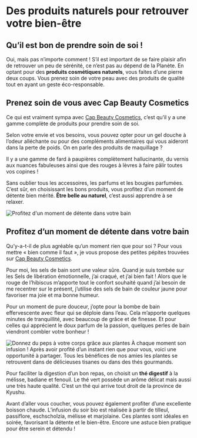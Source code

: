 # Des produits naturels pour retrouver votre bien-être


## Qu’il est bon de prendre soin de soi !


Oui, mais pas n’importe comment ! S’il est important de se faire plaisir afin de retrouver un peu de sérénité, ce n’est pas au dépend de la Planète. En optant pour des **produits cosmétiques naturels**, vous faites d’une pierre deux coups. Vous prenez soin de votre peau avec des produits de qualité tout en ayant un geste éco-responsable.


## Prenez soin de vous avec Cap Beauty Cosmetics


Ce qui est vraiment sympa avec [Cap Beauty Cosmetics](https://capbeauty-cosmetics.com/), c’est qu’il y a une gamme complète de produits pour prendre soin de soi.


Selon votre envie et vos besoins, vous pouvez opter pour un gel douche à l’odeur alléchante ou pour des compléments alimentaires qui vous aideront dans la perte de poids. On en parle des produits de maquillage ?


Il y a une gamme de fard à paupières complètement hallucinante, du vernis aux nuances fabuleuses ainsi que des rouges à lèvres à faire pâlir toutes vos copines !


Sans oublier tous les accessoires, les parfums et les bougies parfumées. C’est sûr, en choisissant les bons produits, vous profitez d’un moment de détente bien mérité. **Être belle au naturel**, c’est aussi apprendre à se relaxer.


![Profitez d'un moment de détente dans votre bain](/blog/images/detente_bain_sel.jpg)
## Profitez d’un moment de détente dans votre bain


Qu’y-a-t-il de plus agréable qu’un moment rien que pour soi ? Pour vous mettre « bien comme il faut », je vous propose des petites pépites trouvées sur [Cap Beauty Cosmetics](https://capbeauty-cosmetics.com/).


Pour moi, les sels de bain sont une valeur sûre. Quand je suis tombée sur les Sels de libération émotionnelle, j’ai craqué, et j’ai bien fait ! Alors que le rouge de l’hibiscus m’apporte tout le confort souhaité quand j’ai besoin de me recentrer sur le présent, j’utilise des sels de bain de couleur jaune pour favoriser ma joie et ma bonne humeur.


Pour un moment de pure douceur, j’opte pour la bombe de bain effervescente avec fleur qui se déploie dans l’eau. Cela m’apporte quelques minutes de tranquillité, avec beaucoup de grâce et de finesse. Et pour celles qui apprécient le doux parfum de la passion, quelques perles de bain viendront combler votre bonheur !


![Donnez du peps à votre corps grâce aux plantes](/blog/images/peps_corps_plantes.jpg)
À chaque moment son infusion ! Après avoir profité d’un instant rien que pour vous, voici une opportunité à partager. Tous les bénéfices de nos amies les plantes se retrouvent dans de délicieuses tisanes ou dans des thés gourmands.


Pour faciliter la digestion d’un bon repas, on choisit un **thé digestif** à la mélisse, badiane et fenouil. Le thé vert possède un arôme délicat mais aussi une très haute qualité. C’est un thé qui arrive tout droit de la province de Kyushu.


Avant d’aller vous coucher, vous pouvez également profiter d’une excellente boisson chaude. L’infusion du soir bio est réalisée à partir de tilleul, passiflore, eschscholzia, mélisse et marjolaine. Ces plantes sont idéales en soirée, favorisant la détente et le bien-être. Encore une astuce bien pratique pour être serein et détendu !